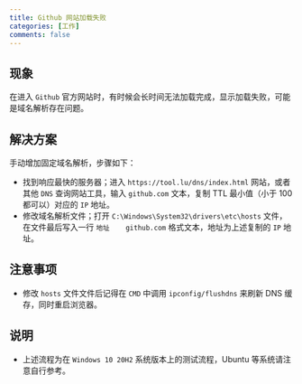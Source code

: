 ```yaml
---
title: Github 网站加载失败
categories: [工作]
comments: false
---
```


## 现象
在进入 `Github` 官方网站时，有时候会长时间无法加载完成，显示加载失败，可能是域名解析存在问题。

## 解决方案
手动增加固定域名解析，步骤如下：

* 找到响应最快的服务器；进入 `https://tool.lu/dns/index.html` 网站，或者其他 `DNS` 查询网站工具，输入 `github.com` 文本，复制 TTL 最小值（小于 100 都可以）对应的 `IP` 地址。
* 修改域名解析文件；打开 `‪C:\Windows\System32\drivers\etc\hosts` 文件，在文件最后写入一行 `地址    github.com` 格式文本，地址为上述复制的 `IP` 地址。

## 注意事项

* 修改 `hosts` 文件文件后记得在 `CMD` 中调用 `ipconfig/flushdns` 来刷新 DNS 缓存，同时重启浏览器。

## 说明
* 上述流程为在 `Windows 10 20H2` 系统版本上的测试流程，Ubuntu 等系统请注意自行参考。


